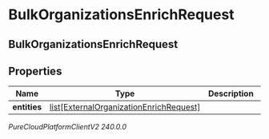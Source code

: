 # BulkOrganizationsEnrichRequest

## BulkOrganizationsEnrichRequest

## Properties

|Name | Type | Description | Notes|
|------------ | ------------- | ------------- | -------------|
| **entities** | [list[ExternalOrganizationEnrichRequest]](ExternalOrganizationEnrichRequest) |  | [optional] |



_PureCloudPlatformClientV2 240.0.0_
